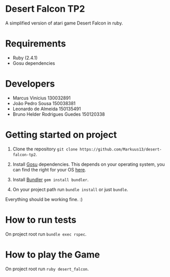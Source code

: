 # Desert Falcon TP2
A simplified version of atari game Desert Falcon in ruby.

# Requirements
- Ruby (2.4.1)
- Gosu dependencies

# Developers
- Marcus Vinícius 130032891
- João Pedro Sousa 150038381
- Leonardo de Almeida 150135491
- Bruno Helder Rodrigues Guedes 150120338

# Getting started on project
1. Clone the repository `git clone https://github.com/Markuus13/desert-falcon-tp2`.

2. Install [Gosu](https://github.com/gosu/gosu) dependencies.
This depends on your operating system, you can find the right for your OS [here](https://github.com/gosu/gosu/wiki).

3. Install [Bundler](http://bundler.io/) `gem install bundler`.

4. On your project path run `bundle install` or just `bundle`.

Everything should be working fine. :)

# How to run tests
On project root run `bundle exec rspec`.

# How to play the Game
On project root run `ruby desert_falcon`.
